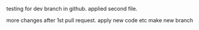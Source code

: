 testing for dev branch in github.
applied second file.

more changes after 1st pull request.
apply new code etc
make new branch
